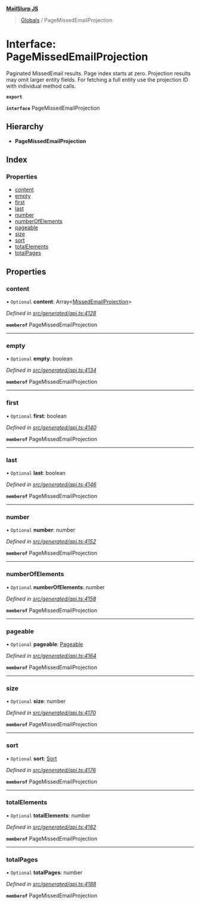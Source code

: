 **[MailSlurp JS](../README.md)**

> [Globals](../README.md) / PageMissedEmailProjection

# Interface: PageMissedEmailProjection

Paginated MissedEmail results. Page index starts at zero. Projection results may omit larger entity fields. For fetching a full entity use the projection ID with individual method calls.

**`export`** 

**`interface`** PageMissedEmailProjection

## Hierarchy

* **PageMissedEmailProjection**

## Index

### Properties

* [content](pagemissedemailprojection.md#content)
* [empty](pagemissedemailprojection.md#empty)
* [first](pagemissedemailprojection.md#first)
* [last](pagemissedemailprojection.md#last)
* [number](pagemissedemailprojection.md#number)
* [numberOfElements](pagemissedemailprojection.md#numberofelements)
* [pageable](pagemissedemailprojection.md#pageable)
* [size](pagemissedemailprojection.md#size)
* [sort](pagemissedemailprojection.md#sort)
* [totalElements](pagemissedemailprojection.md#totalelements)
* [totalPages](pagemissedemailprojection.md#totalpages)

## Properties

### content

• `Optional` **content**: Array\<[MissedEmailProjection](missedemailprojection.md)>

*Defined in [src/generated/api.ts:4128](https://github.com/mailslurp/mailslurp-client/blob/2c659a7/src/generated/api.ts#L4128)*

**`memberof`** PageMissedEmailProjection

___

### empty

• `Optional` **empty**: boolean

*Defined in [src/generated/api.ts:4134](https://github.com/mailslurp/mailslurp-client/blob/2c659a7/src/generated/api.ts#L4134)*

**`memberof`** PageMissedEmailProjection

___

### first

• `Optional` **first**: boolean

*Defined in [src/generated/api.ts:4140](https://github.com/mailslurp/mailslurp-client/blob/2c659a7/src/generated/api.ts#L4140)*

**`memberof`** PageMissedEmailProjection

___

### last

• `Optional` **last**: boolean

*Defined in [src/generated/api.ts:4146](https://github.com/mailslurp/mailslurp-client/blob/2c659a7/src/generated/api.ts#L4146)*

**`memberof`** PageMissedEmailProjection

___

### number

• `Optional` **number**: number

*Defined in [src/generated/api.ts:4152](https://github.com/mailslurp/mailslurp-client/blob/2c659a7/src/generated/api.ts#L4152)*

**`memberof`** PageMissedEmailProjection

___

### numberOfElements

• `Optional` **numberOfElements**: number

*Defined in [src/generated/api.ts:4158](https://github.com/mailslurp/mailslurp-client/blob/2c659a7/src/generated/api.ts#L4158)*

**`memberof`** PageMissedEmailProjection

___

### pageable

• `Optional` **pageable**: [Pageable](pageable.md)

*Defined in [src/generated/api.ts:4164](https://github.com/mailslurp/mailslurp-client/blob/2c659a7/src/generated/api.ts#L4164)*

**`memberof`** PageMissedEmailProjection

___

### size

• `Optional` **size**: number

*Defined in [src/generated/api.ts:4170](https://github.com/mailslurp/mailslurp-client/blob/2c659a7/src/generated/api.ts#L4170)*

**`memberof`** PageMissedEmailProjection

___

### sort

• `Optional` **sort**: [Sort](sort.md)

*Defined in [src/generated/api.ts:4176](https://github.com/mailslurp/mailslurp-client/blob/2c659a7/src/generated/api.ts#L4176)*

**`memberof`** PageMissedEmailProjection

___

### totalElements

• `Optional` **totalElements**: number

*Defined in [src/generated/api.ts:4182](https://github.com/mailslurp/mailslurp-client/blob/2c659a7/src/generated/api.ts#L4182)*

**`memberof`** PageMissedEmailProjection

___

### totalPages

• `Optional` **totalPages**: number

*Defined in [src/generated/api.ts:4188](https://github.com/mailslurp/mailslurp-client/blob/2c659a7/src/generated/api.ts#L4188)*

**`memberof`** PageMissedEmailProjection
